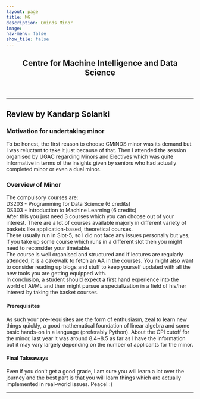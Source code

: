 ```yaml
---
layout: page
title: MG
description: Cminds Minor
image: 
nav-menu: false
show_tile: false
---
```


<!-- Main -->
<div id="main" class="alt">

<!-- One -->
<section id="one">
	<div class="inner">
		<header class="major">
			<h2>Centre for Machine Intelligence and Data Science</h2>
		</header>

<!-- Content -->

<!--First review-->
<hr>
<h4></h4>
<p></p>
<h2>Review by Kandarp Solanki</h2>

<h3>Motivation for undertaking minor</h3>
<p>To be honest, the first reason to choose CMiNDS minor was its demand but I was reluctant to take it just because of that. Then I attended the session organised by UGAC regarding Minors and Electives which was quite informative in terms of the insights given by seniors who had actually completed minor or even a dual minor.</p>

<h3>Overview of Minor</h3>
<p>The compulsory courses are:<br>
DS203 - Programming for Data Science (6 credits)<br>
DS303 - Introduction to Machine Learning (6 credits)<br>
After this you just need 3 courses which you can choose out of your interest. There are a lot of courses available majorly in different variety of baskets like application-based, theoretical courses.<br> These usually run in Slot-5, so I did not face any issues personally but yes, if you take up some course which runs in a different slot then you might need to reconsider your timetable.<br>
The course is well organised and structured and if lectures are regularly attended, it is a cakewalk to fetch an AA in the courses. You might also want to consider reading up blogs and stuff to keep yourself updated with all the new tools you are getting equipped with.<br>
In conclusion, a student should expect a first hand experience into the world of AI/ML and then might pursue a specialization in a field of his/her interest by taking the basket courses.</p>

<h4>Prerequisites</h4>
<p>As such your pre-requisites are the form of enthusiasm, zeal to learn new things quickly, a good mathematical foundation of linear algebra and some basic hands-on in a language (preferably Python). About the CPI cutoff for the minor, last year it was around 8.4~8.5 as far as I have the information but it may vary largely depending on the number of applicants for the minor.</p>

<!-- <h3>Courses Undertaken</h3>
	<ul>
	<li><h4>DS203:
			<br>Taken by Prof. h4>
			<h5>Prerequisite</h5>
			<p>None</p>
			<h5>Course Content</h5>
			<p></p>
			<h5>Grading Scheme</h5>
			<p></p>
			<h5>Overview</h5>
			<p></p>
			</li>					
	</ul> -->

<h4>Final Takeaways</h4>
<p>Even if you don’t get a good grade, I am sure you will learn a lot over the journey and the best part is that you will learn things which are actually implemented in real-world issues. Peace! :)</p>

<!--Second review-->
<hr>
